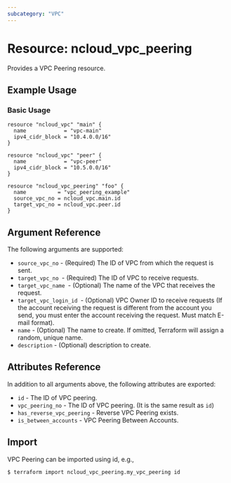```yaml
---
subcategory: "VPC"
---
```



# Resource: ncloud_vpc_peering

Provides a VPC Peering resource.

## Example Usage

### Basic Usage

```hcl
resource "ncloud_vpc" "main" {
  name            = "vpc-main"
  ipv4_cidr_block = "10.4.0.0/16"
}

resource "ncloud_vpc" "peer" {
  name            = "vpc-peer"
  ipv4_cidr_block = "10.5.0.0/16"
}

resource "ncloud_vpc_peering" "foo" {
  name          = "vpc_peering_example"
  source_vpc_no = ncloud_vpc.main.id
  target_vpc_no = ncloud_vpc.peer.id
}
```

## Argument Reference

The following arguments are supported:

* `source_vpc_no` - (Required) The ID of VPC from which the request is sent.
* `target_vpc_no `- (Required) The ID of VPC to receive requests.
* `target_vpc_name `- (Optional) The name of the VPC that receives the request.
* `target_vpc_login_id `- (Optional) VPC Owner ID to receive requests (If the account receiving the request is different from the account you send, you must enter the account receiving the request. Must match E-mail format).
* `name` - (Optional) The name to create. If omitted, Terraform will assign a random, unique name.
* `description` - (Optional) description to create.


## Attributes Reference

In addition to all arguments above, the following attributes are exported:

* `id` - The ID of VPC peering.
* `vpc_peering_no` - The ID of VPC peering. (It is the same result as `id`)
* `has_reverse_vpc_peering` - Reverse VPC Peering exists.
* `is_between_accounts` - VPC Peering Between Accounts.

## Import

VPC Peering can be imported using id, e.g.,

``` 
$ terraform import ncloud_vpc_peering.my_vpc_peering id
```